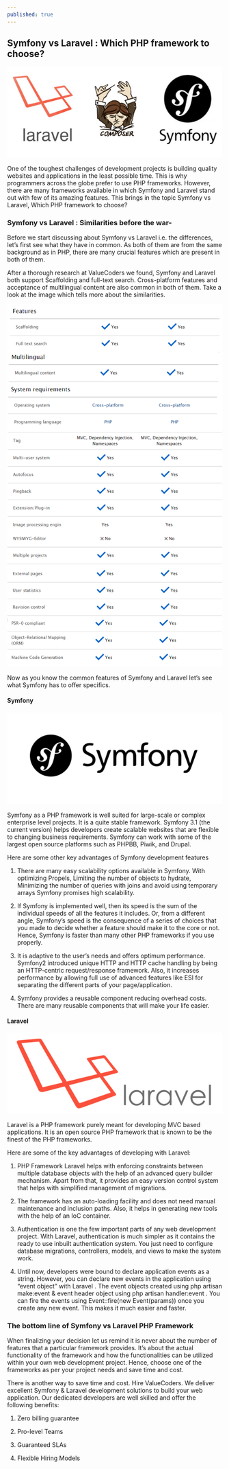 ```yaml
---
published: true
---
```


## Symfony vs Laravel : Which PHP framework to choose?

![Symfony vs Laravel](/images/laravel-vs-symfony/symfony-vs-laravel.jpg "Symfony vs Laravel")

One of the toughest challenges of development projects is building quality websites and applications in the least possible time. This is why programmers across the globe prefer to use PHP frameworks. However, there are many frameworks available in which Symfony and Laravel stand out with few of its amazing features. This brings in the topic Symfony vs Laravel, Which PHP framework to choose?

### Symfony vs Laravel : Similarities before the war-

Before we start discussing about Symfony vs Laravel i.e. the differences, let’s first see what they have in common. As both of them are from the same background as in PHP, there are many crucial features which are present in both of them.

After a thorough research at ValueCoders we found, Symfony and Laravel both support Scaffolding and full-text search. Cross-platform features and acceptance of multilingual content are also common in both of them. Take a look at the image which tells more about the similarities.

![Symfony vs Laravel benchmarks](/images/laravel-vs-symfony/Symfony-vs-laravel-similarities-2-1.png "Symfony vs Laravel benchmarks")

Now as you know the common features of Symfony and Laravel let’s see what Symfony has to offer specifics. 

#### Symfony


![Symfony](/images/laravel-vs-symfony/Symfony-vs-Laravel-symfony_logo.png "Symfony")

Symfony as a PHP framework is well suited for large-scale or complex enterprise level projects. It is a quite stable framework. Symfony 3.1 (the current version) helps developers create scalable websites that are flexible to changing business requirements. Symfony can work with some of the largest open source platforms such as PHPBB, Piwik, and Drupal.

Here are some other key advantages of Symfony development features

1. There are many easy scalability options available in Symfony. With optimizing Propels,  Limiting the number of objects to hydrate, Minimizing the number of queries with joins and avoid using temporary arrays Symfony promises high scalability.

2. If Symfony is implemented well, then its speed is the sum of the individual speeds of all the features it includes. Or, from a different angle, Symfony’s speed is the consequence of a series of choices that you made to decide whether a feature should make it to the core or not. Hence, Symfony is faster than many other PHP frameworks if you use properly.

3. It is adaptive to the user’s needs and offers optimum performance. Symfony2 introduced unique HTTP and HTTP cache handling by being an HTTP-centric request/response framework. Also, it increases performance by allowing full use of advanced features like ESI for separating the different parts of your page/application.

4. Symfony provides a reusable component reducing overhead costs. There are many reusable components that will make your life easier.

#### Laravel

![Laravel](/images/laravel-vs-symfony/Symfony-vs-laravel-laravel-image.png "Laravel")

Laravel is a PHP framework purely meant for developing MVC based applications. It is an open source PHP framework that is known to be the finest of the PHP frameworks.

Here are some of the key advantages of developing with Laravel:

1. PHP Framework Laravel helps with enforcing constraints between multiple database objects with the help of an advanced query builder mechanism. Apart from that, it provides an easy version control system that helps with simplified management of migrations.

2. The framework has an auto-loading facility and does not need manual maintenance and inclusion paths. Also, it helps in generating new tools with the help of an IoC container.

3. Authentication is one the few important parts of any web development project.  With Laravel, authentication is much simpler as it contains the ready to use inbuilt authentication system. You just need to configure database migrations, controllers, models, and views to make the system work.

4. Until now, developers were bound to declare application events as a string. However, you can declare new events in the application using “event object” with Laravel .  The event objects created using php artisan make:event & event header object using php artisan handler:event . You can fire the events using Event::fire(new Event(params)) once you create any new event. This makes it much easier and faster.

### The bottom line of Symfony vs Laravel PHP Framework

 When finalizing your decision let us remind it is never about the number of features that a particular framework provides. It’s about the actual functionality of the framework and how the functionalities can be utilized within your own web development project.  Hence, choose one of the frameworks as per your project needs and save time and cost.

There is another way to save time and cost. Hire  ValueCoders. We deliver excellent  Symfony & Laravel development solutions to build your web application. Our dedicated developers are well skilled and offer the following benefits:

1. Zero billing guarantee

2. Pro-level Teams

3. Guaranteed SLAs

4. Flexible Hiring Models